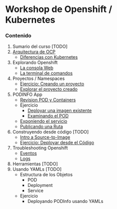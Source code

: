 # Workshop de Openshift / Kubernetes


### Contenido

1. Sumario del curso [TODO]
2. [Arquitectura de OCP](docs/arquitectura.md)
     * [Diferencias con Kubernetes](docs/openshift-vs-k8s.md)
3. Explorando Openshift
	 * [La consola Web](docs/web-ui.md)
	 * [La terminal de comandos](docs/cli-client.md)
4. Proyectos / Namespaces
	 * [Ejercicio: Creando un proyecto](docs/create-project.md)
	 * [Explorar el proyecto creado](docs/explore-project.md)
6. PODINFO App
	* [Revision POD y Containers](docs/application.md)
	* Ejercicio
		* [Deployar una imagen existente](docs/deploy-app.md)
		* [Examinando el POD](docs/exploring-pod.md)
	* [Exponiendo el servicio](docs/public-app.md)  
	* [Publicando una Ruta](docs/public-route.md)
7. Construyendo desde código [TODO]
	* [Intro a Source-to-Image](docs/build.md)
	* [Ejercicio: Deployar desde el Código](docs/run-build-app.md)
8. Troubleshooting Openshift
	* [Eventos](docs/ts-events.md)
	* [Logs](docs/ts-logs.md)
9. Herramientas [TODO]
10. Usando YAMLs [TODO]
    * Estructura de los Objetos
        * POD
        * Deployment
        * Service
    * Ejercicio
        * Deployando PODInfo usando YAMLs
